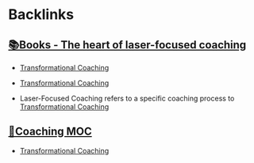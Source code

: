 
# Backlinks
## [📚Books - The heart of laser-focused coaching](<📚Books - The heart of laser-focused coaching.md>)
- [Transformational Coaching](<Transformational Coaching.md>)

- [Transformational Coaching](<Transformational Coaching.md>)

- Laser-Focused Coaching refers to a specific coaching process to  [Transformational Coaching](<Transformational Coaching.md>)

## [🧭Coaching MOC](<🧭Coaching MOC.md>)
- [Transformational Coaching](<Transformational Coaching.md>)

